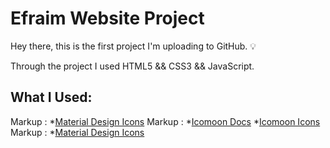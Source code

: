 # Efraim Website Project

Hey there, this is the first project I'm uploading to GitHub. :bulb:

Through the project I used HTML5 && CSS3 && JavaScript.


## What I Used:

 Markup : *[Material Design Icons]((https://material.io/resources/icons/?style=baseline))
 Markup : *[Icomoon Docs](https://icomoon.io/#docs)
              *[Icomoon Icons](https://icomoon.io/#icons-icomoon)
 Markup : *[Material Design Icons]((https://material.io/resources/icons/?style=baseline))
